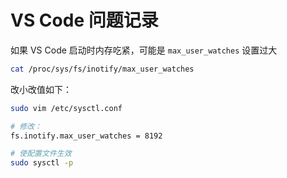 # VS Code 问题记录

如果 VS Code 启动时内存吃紧，可能是 `max_user_watches` 设置过大

``` sh
cat /proc/sys/fs/inotify/max_user_watches
```

改小改值如下：

``` sh
sudo vim /etc/sysctl.conf

# 修改：
fs.inotify.max_user_watches = 8192

# 使配置文件生效
sudo sysctl -p
```

